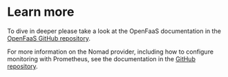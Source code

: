 # Learn more

To dive in deeper please take a look at the OpenFaaS documentation in the
[OpenFaaS GitHub repository][faas-readme].

For more information on the Nomad provider, including how to configure
monitoring with Prometheus, see the documentation in the
[GitHub repository][gh].

[faas-readme]: https://github.com/openfaas/faas/blob/master/guide/README.md
[gh]: https://github.com/hashicorp/faas-nomad
